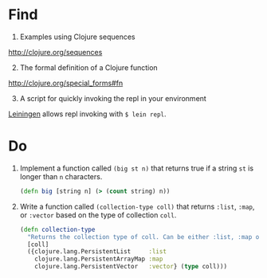 # Find

1. Examples using Clojure sequences

  http://clojure.org/sequences

2. The formal definition of a Clojure function

  http://clojure.org/special_forms#fn

3. A script for quickly invoking the repl in your environment

  [Leiningen](http://leiningen.org/) allows repl invoking with `$ lein repl`.

# Do

1. Implement a function called `(big st n)` that returns true if a string `st`
   is longer than `n` characters.

    ```Clojure
    (defn big [string n] (> (count string) n))
    ```

2. Write a function called `(collection-type coll)` that returns `:list`, `:map`,
   or `:vector` based on the type of collection `coll`.

    ```Clojure
    (defn collection-type
      "Returns the collection type of coll. Can be either :list, :map or :vector."
      [coll]
      ({clojure.lang.PersistentList     :list
        clojure.lang.PersistentArrayMap :map
        clojure.lang.PersistentVector   :vector} (type coll)))
    ```
